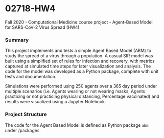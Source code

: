 # 02718-HW4
Fall 2020 - Computational Medicine course project - Agent-Based Model for SARS-CoV-2 Virus Spread (HW4)

### Summary

This project implements and tests a simple Agent Based Model (ABM) to study the spread of a virus through a population. A casual SIR model was built using a simplified set of rules for infection and recovery, with metrics captured at simulated time steps for later visualization and analysis. The code for the model was developed as a Python package, complete with unit tests and documentation.

Simulations were performed using 250 agents over a 365 day period under multiple scenarios (i.e. Agents wearing or not wearing masks, Agents practicing or not practicing physical distancing, Percentage vaccinated) and results were visualized using a Jupyter Notebook.



### Project Structure
The code for the Agent Based Model is defined as Python package `abm` under /packages.

